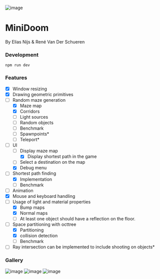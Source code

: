 ![image](https://github.com/user-attachments/assets/c2bafbf5-de62-4ef5-be62-82750e5da656)

# MiniDoom
By Elias Nijs & René Van Der Schueren

### Development
```
npm run dev
```

### Features

- [x] Window resizing
- [x] Drawing geometric primitives
- [ ] Random maze generation
	- [x] Maze map
	- [x] Corridors
	- [ ] Light sources
	- [ ] Random objects
	- [ ] Benchmark
	- [ ] Spawnpoints*
	- [ ] Teleport*
- [ ] UI
	- [ ] Display maze map
		- [x] Display shortest path in the game
	- [ ] Select a destination on the map
	- [x] Debug menu
- [ ] Shortest path finding
	- [x] Implementation
	- [ ] Benchmark
- [ ] Animation
- [x] Mouse and keyboard handling
- [ ] Usage of light and material properties
	- [x] Bump maps
	- [x] Normal maps
	- [ ] At least one object should have a reflection on the floor.
- [ ] Space partitioning with octtree
	- [x] Partitioning
	- [x] collision detection
	- [ ] Benchmark
- [ ] Ray intersection can be implemented to include shooting on objects*

### Gallery
![image](https://github.com/user-attachments/assets/4fa9f028-b76c-499b-a743-5b84d97a6100)
![image](https://github.com/user-attachments/assets/2318dddf-58ee-4202-ad87-5d08a4e280be)
![image](https://github.com/user-attachments/assets/a3ff0628-26db-4920-9541-5e9ebf0446ef)



